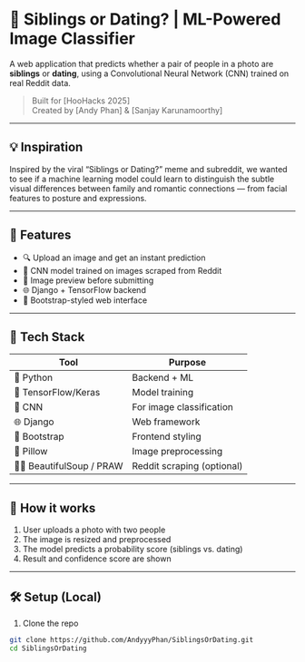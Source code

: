# 🧠 Siblings or Dating? | ML-Powered Image Classifier

A web application that predicts whether a pair of people in a photo are **siblings** or **dating**, using a Convolutional Neural Network (CNN) trained on real Reddit data.

> Built for [HooHacks 2025]  
> Created by [Andy Phan] & [Sanjay Karunamoorthy]

---

## 💡 Inspiration

Inspired by the viral “Siblings or Dating?” meme and subreddit, we wanted to see if a machine learning model could learn to distinguish the subtle visual differences between family and romantic connections — from facial features to posture and expressions.

---

## 🚀 Features

- 🔍 Upload an image and get an instant prediction
- 🤖 CNN model trained on images scraped from Reddit
- 📸 Image preview before submitting
- 🌐 Django + TensorFlow backend
- 🎨 Bootstrap-styled web interface

---

## 🧪 Tech Stack

| Tool | Purpose |
|------|---------|
| 🐍 Python | Backend + ML |
| 🧠 TensorFlow/Keras | Model training |
| 🧬 CNN | For image classification |
| 🌐 Django | Web framework |
| 🎨 Bootstrap | Frontend styling |
| 🧾 Pillow | Image preprocessing |
| 🕵️‍♀️ BeautifulSoup / PRAW | Reddit scraping (optional) |

---

## 🧠 How it works

1. User uploads a photo with two people
2. The image is resized and preprocessed
3. The model predicts a probability score (siblings vs. dating)
4. Result and confidence score are shown

---

## 🛠️ Setup (Local)

1. Clone the repo

```bash
git clone https://github.com/AndyyyPhan/SiblingsOrDating.git
cd SiblingsOrDating
